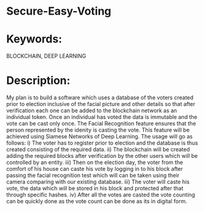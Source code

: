 # Secure-Easy-Voting
# Keywords: 
BLOCKCHAIN, DEEP LEARNING
# Description:
My plan is to build a software which uses a database of the voters created prior to election inclusive of the facial picture and other details so that after verification each one can be added to the blockchain network as an individual token. 
Once an individual has voted the data is immutable and the vote can be cast only once. 
The Facial Recognition feature ensures that the person represented by the idenity is casting the vote. This feature will be achieved using Siamese Networks of Deep Learning.
The usage will go as follows:
i) The voter has to register prior to election and the database is thus created consisting of the required data.
ii) The blockchain will be created adding the required blocks after verification by the other users which will be controlled by an entity.
iii) Then on the election day, the voter from the comfort of his house can caste his vote by logging in to his block after passing the facial recognition test which will can be taken using their camera comparing with our existing database.
iii) The voter will caste his vote, the data which will be stored in his block and protected after that through specific hashes.
iv) After all the votes are casted the vote counting can be quickly done as the vote count can be done as its in digital form.

